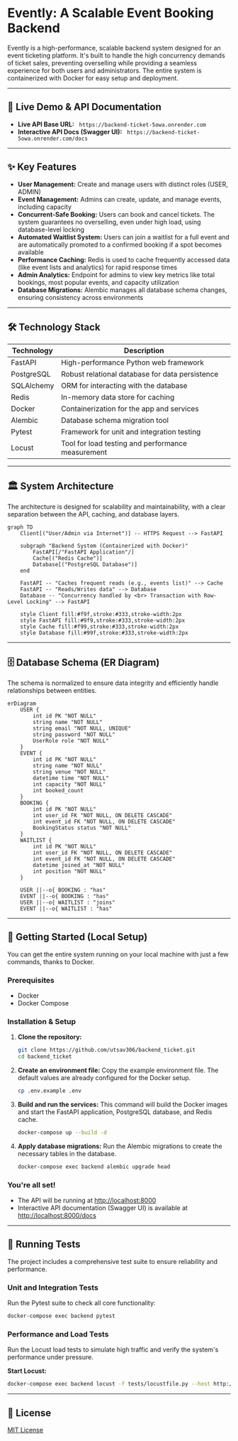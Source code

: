# Evently: A Scalable Event Booking Backend

Evently is a high-performance, scalable backend system designed for an event ticketing platform. It's built to handle the high concurrency demands of ticket sales, preventing overselling while providing a seamless experience for both users and administrators. The entire system is containerized with Docker for easy setup and deployment.

---

## 🚀 Live Demo & API Documentation

- **Live API Base URL:** ` https://backend-ticket-5owa.onrender.com`
- **Interactive API Docs (Swagger UI):** ` https://backend-ticket-5owa.onrender.com/docs`

---

## ✨ Key Features

- **User Management:** Create and manage users with distinct roles (USER, ADMIN)
- **Event Management:** Admins can create, update, and manage events, including capacity
- **Concurrent-Safe Booking:** Users can book and cancel tickets. The system guarantees no overselling, even under high load, using database-level locking
- **Automated Waitlist System:** Users can join a waitlist for a full event and are automatically promoted to a confirmed booking if a spot becomes available
- **Performance Caching:** Redis is used to cache frequently accessed data (like event lists and analytics) for rapid response times
- **Admin Analytics:** Endpoint for admins to view key metrics like total bookings, most popular events, and capacity utilization
- **Database Migrations:** Alembic manages all database schema changes, ensuring consistency across environments

---

## 🛠️ Technology Stack

| Technology | Description                                       |
| ---------- | ------------------------------------------------- |
| FastAPI    | High-performance Python web framework             |
| PostgreSQL | Robust relational database for data persistence   |
| SQLAlchemy | ORM for interacting with the database             |
| Redis      | In-memory data store for caching                  |
| Docker     | Containerization for the app and services         |
| Alembic    | Database schema migration tool                    |
| Pytest     | Framework for unit and integration testing        |
| Locust     | Tool for load testing and performance measurement |

---

## 🏛️ System Architecture

The architecture is designed for scalability and maintainability, with a clear separation between the API, caching, and database layers.

```mermaid
graph TD
    Client[("User/Admin via Internet")] -- HTTPS Request --> FastAPI

    subgraph "Backend System (Containerized with Docker)"
        FastAPI[/"FastAPI Application"/]
        Cache[("Redis Cache")]
        Database[("PostgreSQL Database")]
    end

    FastAPI -- "Caches frequent reads (e.g., events list)" --> Cache
    FastAPI -- "Reads/Writes data" --> Database
    Database -- "Concurrency handled by <br> Transaction with Row-Level Locking" --> FastAPI

    style Client fill:#f9f,stroke:#333,stroke-width:2px
    style FastAPI fill:#9f9,stroke:#333,stroke-width:2px
    style Cache fill:#f99,stroke:#333,stroke-width:2px
    style Database fill:#99f,stroke:#333,stroke-width:2px
```

---

## 🗄️ Database Schema (ER Diagram)

The schema is normalized to ensure data integrity and efficiently handle relationships between entities.

```mermaid
erDiagram
    USER {
        int id PK "NOT NULL"
        string name "NOT NULL"
        string email "NOT NULL, UNIQUE"
        string password "NOT NULL"
        UserRole role "NOT NULL"
    }
    EVENT {
        int id PK "NOT NULL"
        string name "NOT NULL"
        string venue "NOT NULL"
        datetime time "NOT NULL"
        int capacity "NOT NULL"
        int booked_count
    }
    BOOKING {
        int id PK "NOT NULL"
        int user_id FK "NOT NULL, ON DELETE CASCADE"
        int event_id FK "NOT NULL, ON DELETE CASCADE"
        BookingStatus status "NOT NULL"
    }
    WAITLIST {
        int id PK "NOT NULL"
        int user_id FK "NOT NULL, ON DELETE CASCADE"
        int event_id FK "NOT NULL, ON DELETE CASCADE"
        datetime joined_at "NOT NULL"
        int position "NOT NULL"
    }

    USER ||--o{ BOOKING : "has"
    EVENT ||--o{ BOOKING : "has"
    USER ||--o{ WAITLIST : "joins"
    EVENT ||--o{ WAITLIST : "has"
```

---

## 🏁 Getting Started (Local Setup)

You can get the entire system running on your local machine with just a few commands, thanks to Docker.

### Prerequisites

- Docker
- Docker Compose

### Installation & Setup

1. **Clone the repository:**

   ```sh
   git clone https://github.com/utsav306/backend_ticket.git
   cd backend_ticket
   ```

2. **Create an environment file:**
   Copy the example environment file. The default values are already configured for the Docker setup.

   ```sh
   cp .env.example .env
   ```

3. **Build and run the services:**
   This command will build the Docker images and start the FastAPI application, PostgreSQL database, and Redis cache.

   ```sh
   docker-compose up --build -d
   ```

4. **Apply database migrations:**
   Run the Alembic migrations to create the necessary tables in the database.
   ```sh
   docker-compose exec backend alembic upgrade head
   ```

### You're all set!

- The API will be running at [http://localhost:8000](http://localhost:8000)
- Interactive API documentation (Swagger UI) is available at [http://localhost:8000/docs](http://localhost:8000/docs)

---

## 🧪 Running Tests

The project includes a comprehensive test suite to ensure reliability and performance.

### Unit and Integration Tests

Run the Pytest suite to check all core functionality:

```sh
docker-compose exec backend pytest
```

### Performance and Load Tests

Run the Locust load tests to simulate high traffic and verify the system's performance under pressure.

**Start Locust:**

```sh
docker-compose exec backend locust -f tests/locustfile.py --host http://backend:8000
```

---

## 📄 License

[MIT License](LICENSE)
